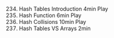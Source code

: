 234. Hash Tables Introduction
     4min
     Play
235. Hash Function
     6min
     Play
236. Hash Collisions
     10min
     Play
237. Hash Tables VS Arrays
     2min
